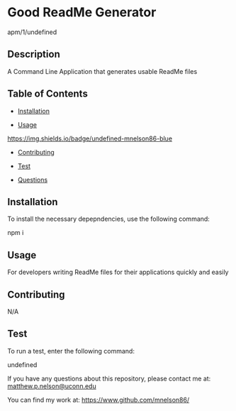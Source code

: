  # Good ReadMe Generator
  apm/1/undefined

  ## Description

  A Command Line Application that generates usable ReadMe files

  ## Table of Contents
  
  * [Installation](#installation)
  
  * [Usage](#usage)

  https://img.shields.io/badge/undefined-mnelson86-blue

  * [Contributing](#contributing)

  * [Test](#test)

  * [Questions](#questions)

  ## Installation
  To install the necessary depepndencies, use the following command:

  npm i

  ## Usage

  For developers writing ReadMe files for their applications quickly and easily

  ## Contributing

  N/A

  ## Test
  To run a test, enter the following command:

  undefined

  If you have any questions about this repository, please contact me at:
  matthew.p.nelson@uconn.edu

  You can find my work at:
  https://www.github.com/mnelson86/

